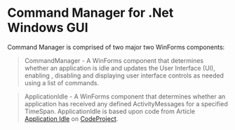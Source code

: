# Command Manager for .Net Windows GUI

Command Manager is comprised of two major two WinForms components:  
>CommandManager - A WinForms component that determines whether an application is idle and updates the User Interface (UI), enabling , disabling and displaying user interface controls as needed using a list of commands. 
  
>ApplicationIdle - A WinForms component that determines whether an application has received any defined ActivityMessages for a specified TimeSpan. ApplicationIdle is based upon code from Article [Application Idle](https://www.codeproject.com/Articles/30345/Application-Idle) on [CodeProject](https://www.codeproject.com/).